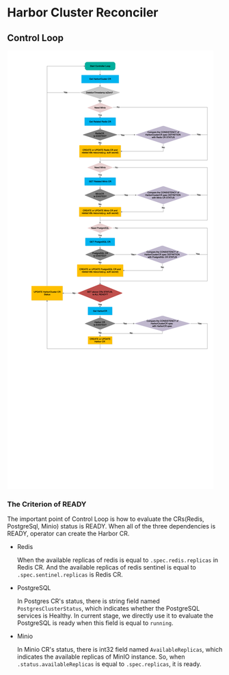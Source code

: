 # Harbor Cluster Reconciler

## Control Loop

 ![Control Loop](./assets/reconcile.png)

### The Criterion of READY

   The important point of Control Loop is how to evaluate the CRs(Redis, PostgreSql, Minio) status is READY.
   When all of the three dependencies is READY, operator can create the Harbor CR.

 - Redis
    
    When the available replicas of redis is equal to `.spec.redis.replicas` in Redis CR. 
    And the available replicas of redis sentinel is equal to `.spec.sentinel.replicas` is Redis CR.
    
 - PostgreSQL
    
    In Postgres CR's status, there is string field named `PostgresClusterStatus`, which indicates whether the PostgreSQL services is Healthy.
    In current stage, we directly use it to evaluate the PostgreSQL is ready when this field is equal to `running`.
    
 - Minio
 
    In Minio CR's status, there is int32 field named `AvailableReplicas`, which indicates the available replicas of MinIO instance.
    So, when `.status.availableReplicas` is equal to `.spec.replicas`, it is ready. 
    